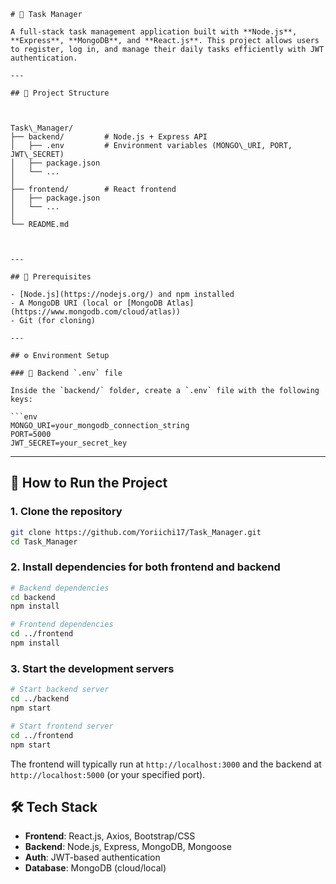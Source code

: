 ```
# 📝 Task Manager

A full-stack task management application built with **Node.js**, **Express**, **MongoDB**, and **React.js**. This project allows users to register, log in, and manage their daily tasks efficiently with JWT authentication.

---

## 📁 Project Structure



Task\_Manager/
├── backend/         # Node.js + Express API
│   ├── .env         # Environment variables (MONGO\_URI, PORT, JWT\_SECRET)
│   ├── package.json
│   └── ...
│
├── frontend/        # React frontend
│   ├── package.json
│   └── ...
│
└── README.md



---

## 🧪 Prerequisites

- [Node.js](https://nodejs.org/) and npm installed
- A MongoDB URI (local or [MongoDB Atlas](https://www.mongodb.com/cloud/atlas))
- Git (for cloning)

---

## ⚙️ Environment Setup

### 🔐 Backend `.env` file

Inside the `backend/` folder, create a `.env` file with the following keys:

```env
MONGO_URI=your_mongodb_connection_string
PORT=5000
JWT_SECRET=your_secret_key
````

---

## 🚀 How to Run the Project

### 1. Clone the repository

```bash
git clone https://github.com/Yoriichi17/Task_Manager.git
cd Task_Manager
```

### 2. Install dependencies for both frontend and backend

```bash
# Backend dependencies
cd backend
npm install

# Frontend dependencies
cd ../frontend
npm install
```

### 3. Start the development servers

```bash
# Start backend server
cd ../backend
npm start
```

```bash
# Start frontend server
cd ../frontend
npm start
```

The frontend will typically run at `http://localhost:3000` and the backend at `http://localhost:5000` (or your specified port).

## 🛠️ Tech Stack

* **Frontend**: React.js, Axios, Bootstrap/CSS
* **Backend**: Node.js, Express, MongoDB, Mongoose
* **Auth**: JWT-based authentication
* **Database**: MongoDB (cloud/local)

```
